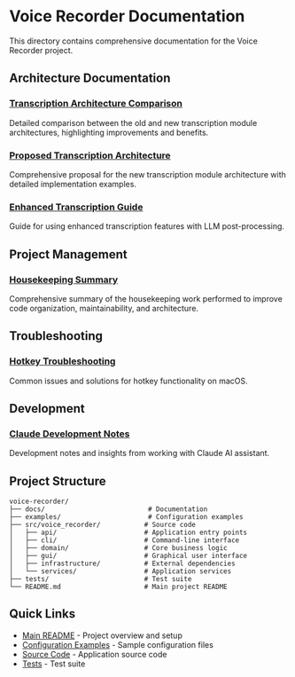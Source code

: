 # Voice Recorder Documentation

This directory contains comprehensive documentation for the Voice Recorder project.

## Architecture Documentation

### [Transcription Architecture Comparison](./TRANSCRIPTION_ARCHITECTURE_COMPARISON.md)
Detailed comparison between the old and new transcription module architectures, highlighting improvements and benefits.

### [Proposed Transcription Architecture](./PROPOSED_TRANSCRIPTION_ARCHITECTURE.md)
Comprehensive proposal for the new transcription module architecture with detailed implementation examples.

### [Enhanced Transcription Guide](./ENHANCED_TRANSCRIPTION.md)
Guide for using enhanced transcription features with LLM post-processing.

## Project Management

### [Housekeeping Summary](./HOUSEKEEPING_SUMMARY.md)
Comprehensive summary of the housekeeping work performed to improve code organization, maintainability, and architecture.

## Troubleshooting

### [Hotkey Troubleshooting](./HOTKEY_TROUBLESHOOTING.md)
Common issues and solutions for hotkey functionality on macOS.

## Development

### [Claude Development Notes](./CLAUDE.md)
Development notes and insights from working with Claude AI assistant.

## Project Structure

```
voice-recorder/
├── docs/                          # Documentation
├── examples/                      # Configuration examples
├── src/voice_recorder/           # Source code
│   ├── api/                      # Application entry points
│   ├── cli/                      # Command-line interface
│   ├── domain/                   # Core business logic
│   ├── gui/                      # Graphical user interface
│   ├── infrastructure/           # External dependencies
│   └── services/                 # Application services
├── tests/                        # Test suite
└── README.md                     # Main project README
```

## Quick Links

- [Main README](../README.md) - Project overview and setup
- [Configuration Examples](../examples/) - Sample configuration files
- [Source Code](../src/voice_recorder/) - Application source code
- [Tests](../tests/) - Test suite 